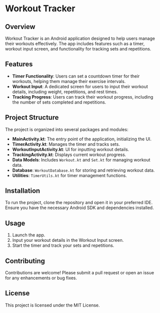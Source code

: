 # Workout Tracker

## Overview
Workout Tracker is an Android application designed to help users manage their workouts effectively. The app includes features such as a timer, workout input screen, and functionality for tracking sets and repetitions.

## Features
- **Timer Functionality**: Users can set a countdown timer for their workouts, helping them manage their exercise intervals.
- **Workout Input**: A dedicated screen for users to input their workout details, including weight, repetitions, and rest times.
- **Tracking Progress**: Users can track their workout progress, including the number of sets completed and repetitions.

## Project Structure
The project is organized into several packages and modules:

- **MainActivity.kt**: The entry point of the application, initializing the UI.
- **TimerActivity.kt**: Manages the timer and tracks sets.
- **WorkoutInputActivity.kt**: UI for inputting workout details.
- **TrackingActivity.kt**: Displays current workout progress.
- **Data Models**: Includes `Workout.kt` and `Set.kt` for managing workout data.
- **Database**: `WorkoutDatabase.kt` for storing and retrieving workout data.
- **Utilities**: `TimerUtils.kt` for timer management functions.

## Installation
To run the project, clone the repository and open it in your preferred IDE. Ensure you have the necessary Android SDK and dependencies installed.

## Usage
1. Launch the app.
2. Input your workout details in the Workout Input screen.
3. Start the timer and track your sets and repetitions.

## Contributing
Contributions are welcome! Please submit a pull request or open an issue for any enhancements or bug fixes.

## License
This project is licensed under the MIT License.